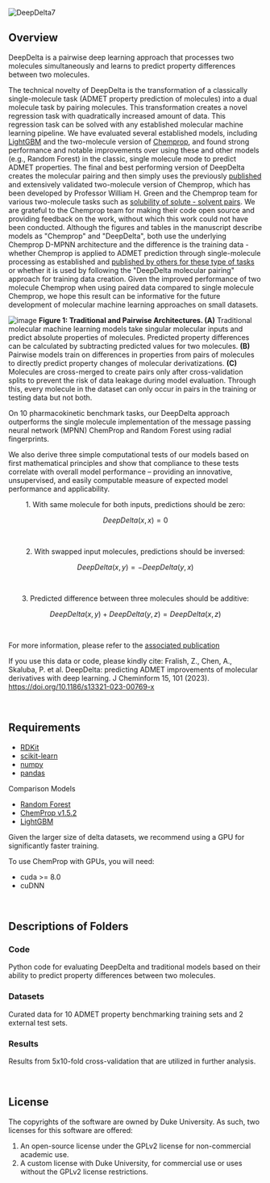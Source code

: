 

![DeepDelta7](https://user-images.githubusercontent.com/127516906/227276369-2af92e68-1e3d-436a-9d62-68567fbf2f7a.png)


## Overview

DeepDelta is a pairwise deep learning approach that processes two molecules simultaneously and learns to predict property differences between two molecules. 

The technical novelty of DeepDelta is the transformation of a classically single-molecule task (ADMET property prediction of molecules) into a dual molecule task by pairing molecules. This transformation creates a novel regression task with quadratically increased amount of data. This regression task can be solved with any established molecular machine learning pipeline. We have evaluated several established models, including [LightGBM](https://www.microsoft.com/en-us/research/project/lightgbm/) and the two-molecule version of [Chemprop](https://github.com/chemprop/chemprop), and found strong performance and notable improvements over using these and other models (e.g., Random Forest) in the classic, single molecule mode to predict ADMET properties. The final and best performing version of DeepDelta creates the molecular pairing and then simply uses the previously [published](https://pubs.acs.org/doi/10.1021/acs.jcim.3c01250) and extensively validated two-molecule version of Chemprop, which has been developed by Professor William H. Green and the Chemprop team for various two-molecule tasks such as [solubility of solute - solvent pairs](https://www.sciencedirect.com/science/article/pii/S1385894721008925). We are grateful to the Chemprop team for making their code open source and providing feedback on the work, without which this work could not have been conducted. Although the figures and tables in the manuscript describe models as "Chemprop" and "DeepDelta", both use the underlying Chemprop D-MPNN architecture and the difference is the training data - whether Chemprop is applied to ADMET prediction through single-molecule processing as established and [published by others for these type of tasks](https://www.biorxiv.org/content/10.1101/2023.12.28.573531v1) or whether it is used by following the "DeepDelta molecular pairing" approach for training data creation. Given the improved performance of two molecule Chemprop when using paired data compared to single molecule Chemprop, we hope this result can be informative for the future development of molecular machine learning approaches on small datasets.


![image](https://user-images.githubusercontent.com/127516906/225358174-ecb26783-a551-47c4-90f3-6950babee377.png)
**Figure 1: Traditional and Pairwise Architectures. (A)** Traditional molecular machine learning models take singular molecular inputs and predict absolute properties of molecules. Predicted property differences can be calculated by subtracting predicted values for two molecules. **(B)** Pairwise models train on differences in properties from pairs of molecules to directly predict property changes of molecular derivatizations. **(C)** Molecules are cross-merged to create pairs only after cross-validation splits to prevent the risk of data leakage during model evaluation. Through this, every molecule in the dataset can only occur in pairs in the training or testing data but not both.

On 10 pharmacokinetic benchmark tasks, our DeepDelta approach outperforms the single molecule implementation of the message passing neural network (MPNN) ChemProp and Random Forest using radial fingerprints. 

We also derive three simple computational tests of our models based on first mathematical principles and show that compliance to these tests correlate with overall model performance – providing an innovative, unsupervised, and easily computable measure of expected model performance and applicability. 


<p align="center">
1. With same molecule for both inputs, predictions should be zero:
</p>


```math
DeepDelta(x,x)= 0
```

<br />

<p align="center">
2. With swapped input molecules, predictions should be inversed:
</p>


```math
DeepDelta(x,y)= - DeepDelta(y,x) 
```

<br />

<p align="center">
3. Predicted difference between three molecules should be additive:
</p>

 
```math
DeepDelta(x,y) + DeepDelta(y,z)= DeepDelta(x,z)
```

<br />


For more information, please refer to the [associated publication](https://jcheminf.biomedcentral.com/articles/10.1186/s13321-023-00769-x ) 

If you use this data or code, please kindly cite: Fralish, Z., Chen, A., Skaluba, P. et al. DeepDelta: predicting ADMET improvements of molecular derivatives with deep learning. J Cheminform 15, 101 (2023). https://doi.org/10.1186/s13321-023-00769-x

<br />

## Requirements
* [RDKit](https://www.rdkit.org/docs/Install.html)
* [scikit-learn](https://scikit-learn.org/stable/)
* [numpy](https://numpy.org/)
* [pandas](https://github.com/pandas-dev/pandas)

Comparison Models
* [Random Forest](https://scikit-learn.org/stable/modules/generated/sklearn.ensemble.RandomForestRegressor.html)
* [ChemProp v1.5.2](https://github.com/chemprop/chemprop)
* [LightGBM](https://www.microsoft.com/en-us/research/project/lightgbm/)

Given the larger size of delta datasets, we recommend using a GPU for significantly faster training.

To use ChemProp with GPUs, you will need:
* cuda >= 8.0
* cuDNN

<br />


## Descriptions of Folders

### Code

Python code for evaluating DeepDelta and traditional models based on their ability to predict property differences between two molecules.

### Datasets

Curated data for 10 ADMET property benchmarking training sets and 2 external test sets.

### Results

Results from 5x10-fold cross-validation that are utilized in further analysis.

<br />

## License

The copyrights of the software are owned by Duke University. As such, two licenses for this software are offered:
1. An open-source license under the GPLv2 license for non-commercial academic use.
2. A custom license with Duke University, for commercial use or uses without the GPLv2 license restrictions. 
